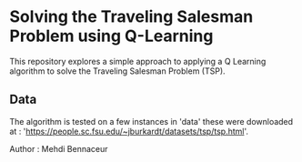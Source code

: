 # Solving the Traveling Salesman Problem using Q-Learning


This repository explores a simple approach to applying a Q Learning algorithm to solve the 
Traveling Salesman Problem (TSP).

## Data

The algorithm is tested on a few instances in 'data' these were downloaded at : 'https://people.sc.fsu.edu/~jburkardt/datasets/tsp/tsp.html'.


Author : Mehdi Bennaceur
